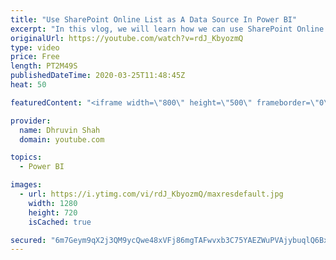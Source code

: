 ```yaml
---
title: "Use SharePoint Online List as A Data Source In Power BI"
excerpt: "In this vlog, we will learn how we can use SharePoint Online List as a Data Source in Power BI. Power BI provides various online services to consume data from different data source. SharePoint Online list is one of them. We can connect Power BI with SharePoint Online List and consume its data. If you"
originalUrl: https://youtube.com/watch?v=rdJ_KbyozmQ
type: video
price: Free
length: PT2M49S
publishedDateTime: 2020-03-25T11:48:45Z
heat: 50

featuredContent: "<iframe width=\"800\" height=\"500\" frameborder=\"0\" src=\"https://www.youtube.com/embed/rdJ_KbyozmQ\" allow=\"accelerometer; autoplay; encrypted-media; gyroscope; picture-in-picture\" allowfullscreen></iframe>"

provider:
  name: Dhruvin Shah
  domain: youtube.com

topics:
  - Power BI

images:
  - url: https://i.ytimg.com/vi/rdJ_KbyozmQ/maxresdefault.jpg
    width: 1280
    height: 720
    isCached: true

secured: "6m7Geym9qX2j3QM9ycQwe48xVFj86mgTAFwvxb3C75YAEZWuPVAjybuqlQ6Bx1TMLEfh/4mLOKdc1v+eZhdvKMIzagXKmJ2vZ4JyuXD3ImOjrCm69PxqsewyyF1mHvYPKkF3LLTwk2xBMcu2Ip2G1sHI0uTkvW2C5s15/kqwbBVtKvwkTnVdOzeTExe0k6fyaaiwFLR++GhyNCeLew7sj3jKEbuCl7AuaXuP5shy3s+UaYVXGjKaG8wPVBHy2o2oTy+6aHnP1vhQ8EVSWWeHOGzCYDjMQR2gFNXlnupOHl+VOSgXkCSlrtGP/vUw2uLH4Ozz/Sv8ajhJTPRjnDrdT4l/n2UDrAI1+hhkbeF4IWVMb4umdceNWvPylDKXY8qcqULTQfZaLx1N7h4fTplap6OG7xbynfbnbHbVEmUjq6E=;w/0jGzM/LaAOpuPC1A+iDw=="
---
```


